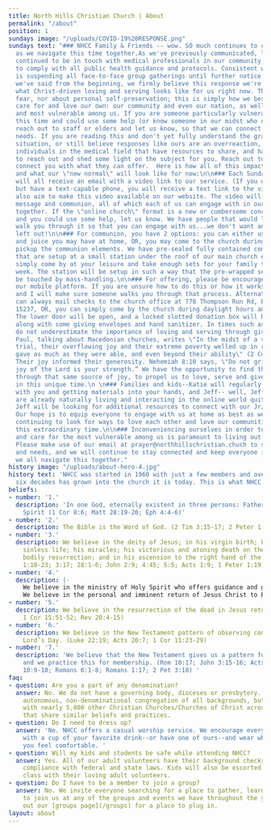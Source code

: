 ```yaml
---
title: North Hills Christian Church | About
permalink: "/about"
position: 1
sundays image: "/uploads/COVID-19%20RESPONSE.png"
sundays text: "### NHCC Family & Friends -- wow. SO much continues to change and evolve
  as we navigate this time together.As we've previously communicated, leadership has
  continued to be in touch with medical professionals in our community, and is seeking
  to comply with all public health guidance and protocols. Consistent with this information, **NHCC
  is suspending all face-to-face group gatherings until further notice.**\n\n### As
  we've said from the beginning, we firmly believe this response we're adopting is
  what Christ-driven loving and serving looks like for us right now. This is not about
  fear, nor about personal self-preservation; this is simply how we best protect,
  care for and love our own: our community and even our nation, as well as the weakest
  and most vulnerable among us. If you are someone particularly vulnerable during
  this time and could use some help (or know someone in our midst who does), please
  reach out to staff or elders and let us know, so that we can connect resources with
  needs. If you are reading this and don't yet fully understand the gravity of this
  situation, or still believe responses like ours are an overreaction, there are Christ-following
  individuals in the medical field that have resources to share, and have even offered
  to reach out and shed some light on the subject for you. Reach out to me and I will
  connect you with what they can offer.  Here is how all of this impacts us as a church
  and what our \"new normal\" will look like for now:\n\n### Each Sunday morning  you
  will all receive an email with a video link to our service. (If you don't use email,
  but have a text-capable phone, you will receive a text link to the video). We will
  also aim to make this video available on our website. The video will include worship,
  message and communion, all of which each of us can engage with in our own homes
  together. If the \"online church\" format is a new or cumbersome concept for you,
  and you could use some help, let us know. We have people that would love to help
  walk you through it so that you can engage with us...we don't want anyone to be
  left out!\n\n### For communion, you have 2 options: you can either use bread/crackers
  and juice you may have at home, OR, you may come to the church during the week and
  pickup the communion elements. We have pre-sealed fully contained communion packets
  that are setup at a small station under the roof of our main church entrance...
  simply come by at your leisure and take enough sets for your family to use for that
  week. The station will be setup in such a way that the pre-wrapped sets will not
  be touched by mass-handling.\n\n### For offering, please be encouraged to use Tithely,
  our mobile platform. If you are unsure how to do this or how it works, contact me
  and I will make sure someone walks you through that process. Alternatively, you
  can always mail checks to the church office at 778 Thompson Run Rd, Pittsburgh PA
  15237, OR, you can simply come by the church during daylight hours and drop it off.
  The lower door will be open, and a locked slotted donation box will be right inside,
  along with some giving envelopes and hand sanitizer. In times such as ours, please
  do not underestimate the importance of loving and serving through giving financially.
  Paul, talking about Macedonian churches, writes \"In the midst of a very severe
  trial, their overflowing joy and their extreme poverty welled up in rich generosity...they
  gave as much as they were able, and even beyond their ability\" (2 Corinthians 8:2-3).
  Their joy informed their generosity. Nehemiah 8:10 says, \"Do not grieve, for the
  joy of the Lord is your strength.” We have the opportunity to find that same strength,
  through that same source of joy, to propel us to love, serve and give generously
  in this unique time.\n \n### Families and kids--Katie will regularly be interacting
  with you and getting materials into your hands, and Jeff-- well, Jeff and our teens
  are already naturally living and interacting in the online world quite effectively--but
  Jeff will be looking for additional resources to connect with our Jr/Sr High students.
  Our hope is to equip everyone to engage with us at home as best as we can, while
  continuing to look for ways to love each other and love our communities well during
  this extraordinary time.\n\n### Inconveniencing ourselves in order to love, protect
  and care for the most vulnerable among us is paramount to living out the Gospel.
  Please make use of our email at prayer@northhillschristian.chuch to share requests
  and needs, and we will continue to stay connected and keep everyone informed as
  we all navigate this together."
history image: "/uploads/about-hero-4.jpg"
history text: 'NHCC was started in 1960 with just a few members and over the next
  six decades has grown into the church it is today. This is what NHCC believes:'
beliefs:
- number: '1.'
  description: 'In one God, eternally existent in three persons: Father, Son and Holy
    Spirit (1 Cor 8:6; Matt 28:19-20; Eph 4:4-6)'
- number: '2.'
  description: The Bible is the Word of God. (2 Tim 3:15-17; 2 Peter 1:19-21)
- number: '3.'
  description: We believe in the deity of Jesus; in his virgin birth; his perfect
    sinless life; his miracles; his victorious and atoning death on the cross; his
    bodily resurrection; and in his ascension to the right hand of the Father. (Matt
    1:18-23; 3:17; 28:1-6; John 2:9; 4:45; 5:5; Acts 1:9; 1 Peter 1:19; 22:21-25)
- number: '4.'
  description: |-
    We believe in the ministry of Holy Spirit who offers guidance and gifts to live in the community of the Church. (John 14:26; 15:26-27)
    We believe in the personal and imminent return of Jesus Christ to Earth. (John 14:13; Acts 1:11; 1 Thess 4:14-18)
- number: '5.'
  description: We believe in the resurrection of the dead in Jesus return. (Matt 25:31-32;
    1 Cor 15:51-52; Rev 20:4-15)
- number: '6.'
  description: We believe in the New Testament pattern of observing communion each
    Lord’s Day. (Luke 22:19; Acts 20:7; 1 Cor 11:23-29)
- number: '7.'
  description: 'We believe that the New Testament gives us a pattern for salvation,
    and we practice this for membership. (Rom 10:17; John 3:15-16; Acts 2:38; Rom
    10:9-10; Romans 6:1-8; Romans 1:17; 2 Pet 3:18) '
faq:
- question: Are you a part of any denomination?
  answer: No. We do not have a governing body, dioceses or presbytery. NHCC is an
    autonomous, non-denominational congregation of all backgrounds, but we are associated
    with nearly 5,000 other Christian Churches/Churches of Christ across the world
    that share similar beliefs and practices.
- question: Do I need to dress up?
  answer: 'No. NHCC offers a casual worship service. We encourage everyone to come
    with a cup of your favorite drink--or have one of ours--and wear whatever makes
    you feel comfortable. '
- question: Will my kids and students be safe while attending NHCC?
  answer: Yes. All of our adult volunteers have their background checks and are in
    compliance with federal and state laws. Kids will also be escorted back to their
    class with their loving adult volunteers.
- question: Do I have to be a member to join a group?
  answer: No. We invite everyone searching for a place to gather, learn and serve
    to join us at any of the groups and events we have throughout the year. Check
    out our [groups page](/groups) for a place to plug in.
layout: about
---
```


